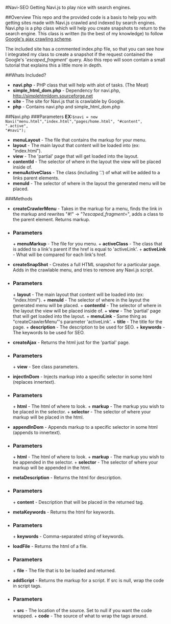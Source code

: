 #Navi-SEO
Getting Navi.js to play nice with search engines.

##Overview
This repo and the provided code is a basis to help you with getting sites made with Navi.js crawled and indexed by search 
engines. Navi.php is a php class which will help you create snapshots to return to the search engine. This class is written
(to the best of my knowledge) to follow [Google's ajax crawling scheme](https://developers.google.com/webmasters/ajax-crawling/).
 
The included site has a commented index.php file, so that you can see how I integrated my class to create a snapshot
if the request contained the Google's '_escaped_fragment_' query. Also this repo will soon contain a small tutorial
that explains this a little more in depth.

##Whats Included?
* <b>navi.php</b> - PHP class that will help with alot of tasks. (The Meat)
* <b>simple_html_dom.php</b> - Dependency for navi.php, http://simplehtmldom.sourceforge.net
* <b>site</b> - The site for Navi.js that is crawlable by Google.
* <b>php</b> - Contains navi.php and simple_html_dom.php

##Navi.php
###Parameters
<b>EX:</b><code>$navi = new Navi("menu.html","index.html","pages/home.html", "#content", ".active", "#navi");</code>
* <b>menuLayout</b> - The file that contains the markup for your menu.
* <b>layout</b> - The main layout that content will be loaded into (ex: "index.html").
* <b>view</b> - The 'partial' page that will get loaded into the layout.
* <b>contentId</b> - The selector of where in the layout the view will be placed inside of.
* <b>menuActiveClass</b> - The class (including '.') of what will be added to a links parent elements.
* <b>menuId</b> - The selector of where in the layout the generated menu will be placed.

###Methods
* <b>createCrawlerMenu</b> - Takes in the markup for a menu, finds the link in the markup and rewrites "#!" -> "?_escaped_fragment_=", adds a class to the parent element. Returns markup.
 - <h3>Parameters</h3>
     + <b>menuMarkup</b> - The file for you menu.
     + <b>activeClass</b> - The class that is added to a link's parent if the href is equal to 'activeLink'.
     + <b>activeLink</b> - What will be compared for each link's href.
 
* <b>createSnapShot</b> - Creates a full HTML snapshot for a particular page. Adds in the crawlable menu, and tries to remove any Navi.js script. 
 - <h3>Parameters</h3>
     + <b>layout</b> - The main layout that content will be loaded into (ex: "index.html").
     + <b>menuId</b> - The selector of where in the layout the generated menu will be placed.
     + <b>contentId</b> - The selector of where in the layout the view will be placed inside of.
     + <b>view</b> - The 'partial' page that will get loaded into the layout.
     + <b>menuLink</b> - Same thing as "createCrawlerMenu"'s parameter 'activeLink'.
     + <b>title</b> - The title for the page.
     + <b>description</b> - The description to be used for SEO.
     + <b>keywords</b> - The keywords to be used for SEO.
 
* <b>createAjax</b> - Returns the html just for the 'partial' page.
 - <h3>Parameters</h3>
     + <b>view</b> - See class parameters.
 
* <b>injectInDom</b> - Injects markup into a specific selector in some html (replaces innertext).
 - <h3>Parameters</h3>
     + <b>html</b> - The html of where to look.
     + <b>markup</b> - The markup you wish to be placed in the selector.
     + <b>selector</b> - The selector of where your markup will be placed in the html.
 
* <b>appendInDom</b> - Appends markup to a specific selector in some html (appends to innertext).
 - <h3>Parameters</h3>
     + <b>html</b> - The html of where to look.
     + <b>markup</b> - The markup you wish to be appended in the selector.
     + <b>selector</b> - The selector of where your markup will be appended in the html.
 
* <b>metaDescription</b> - Returns the html for description.
 - <h3>Parameters</h3>
     + <b>content</b> - Description that will be placed in the returned tag.
 
* <b>metaKeywords</b> - Returns the html for keywords.
 - <h3>Parameters</h3>
     + <b>keywords</b> - Comma-separated string of keywords.
 
* <b>loadFile</b> - Returns the html of a file.
 - <h3>Parameters</h3>
     + <b>file</b> - The file that is to be loaded and returned.
 
* <b>addScript</b> - Returns the markup for a script. If src is null, wrap the code in script tags.
 - <h3>Parameters</h3>
     + <b>src</b> - The location of the source. Set to null if you want the code wrapped.
     + <b>code</b> - The source of what to wrap the tags around.
